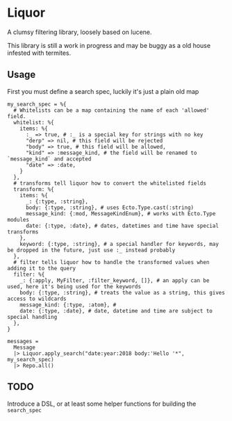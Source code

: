 # Liquor

A clumsy filtering library, loosely based on lucene.

This library is still a work in progress and may be buggy as a old house infested with termites.

## Usage

First you must define a search spec, luckily it's just a plain old map

```
my_search_spec = %{
  # Whitelists can be a map containing the name of each 'allowed' field.
  whitelist: %{
    items: %{
      :_ => true, # :_ is a special key for strings with no key
      "derp" => nil, # this field will be rejected
      "body" => true, # this field will be allowed,
      "kind" => :message_kind, # the field will be renamed to `message_kind` and accepted
      "date" => :date,
    }
  },
  # transforms tell liquor how to convert the whitelisted fields
  transform: %{
    items: %{
      _: {:type, :string},
      body: {:type, :string}, # uses Ecto.Type.cast(:string)
      message_kind: {:mod, MessageKindEnum}, # works with Ecto.Type modules
      date: {:type, :date}, # dates, datetimes and time have special transforms
    },
    keyword: {:type, :string}, # a special handler for keywords, may be dropped in the future, just use :_ instead probably
  },
  # filter tells liquor how to handle the transformed values when adding it to the query
  filter: %{
    _: {:apply, MyFilter, :filter_keyword, []}, # an apply can be used, here it's being used for the keywords
    body: {:type, :string}, # treats the value as a string, this gives access to wildcards
    message_kind: {:type, :atom}, #
    date: {:type, :date}, # date, datetime and time are subject to special handling
  },
}

messages =
  Message
  |> Liquor.apply_search("date:year:2018 body:'Hello '*", my_search_spec)
  |> Repo.all()
```

## TODO

Introduce a DSL, or at least some helper functions for building the `search_spec`
